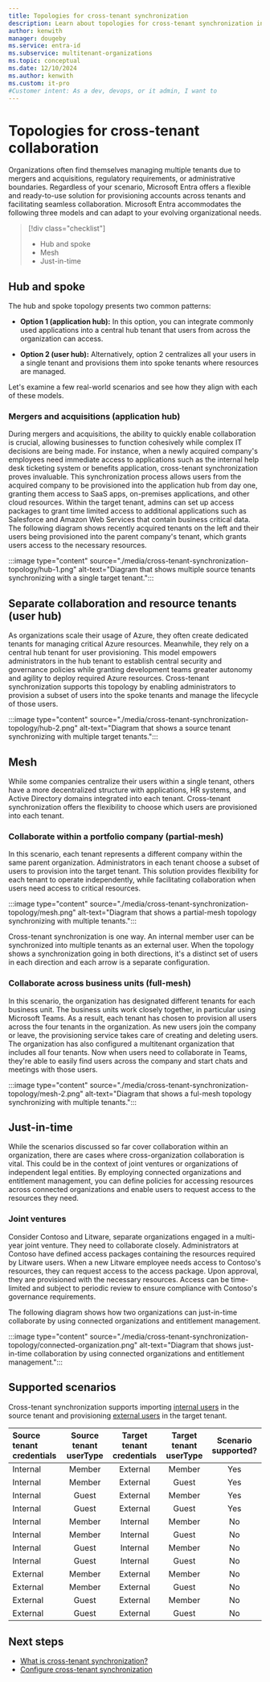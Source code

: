 ```yaml
---
title: Topologies for cross-tenant synchronization
description: Learn about topologies for cross-tenant synchronization in Microsoft Entra ID.
author: kenwith
manager: dougeby
ms.service: entra-id
ms.subservice: multitenant-organizations
ms.topic: conceptual
ms.date: 12/10/2024
ms.author: kenwith
ms.custom: it-pro
#Customer intent: As a dev, devops, or it admin, I want to
---
```


# Topologies for cross-tenant collaboration

Organizations often find themselves managing multiple tenants due to mergers and acquisitions, regulatory requirements, or administrative boundaries. Regardless of your scenario, Microsoft Entra offers a flexible and ready-to-use solution for provisioning accounts across tenants and facilitating seamless collaboration. Microsoft Entra accommodates the following three models and can adapt to your evolving organizational needs.

> [!div class="checklist"]
> - Hub and spoke
> - Mesh
> - Just-in-time

## Hub and spoke
The hub and spoke topology presents two common patterns:

* **Option 1 (application hub):** In this option, you can integrate commonly used applications into a central hub tenant that users from across the organization can access.

* **Option 2 (user hub):** Alternatively, option 2 centralizes all your users in a single tenant and provisions them into spoke tenants where resources are managed.

Let's examine a few real-world scenarios and see how they align with each of these models.
### Mergers and acquisitions (application hub)

During mergers and acquisitions, the ability to quickly enable collaboration is crucial, allowing businesses to function cohesively while complex IT decisions are being made. For instance, when a newly acquired company's employees need immediate access to applications such as the internal help desk ticketing system or benefits application, cross-tenant synchronization proves invaluable. This synchronization process allows users from the acquired company to be provisioned into the application hub from day one, granting them access to SaaS apps, on-premises applications, and other cloud resources. Within the target tenant, admins can set up access packages to grant time limited access to additional applications such as Salesforce and Amazon Web Services that contain business critical data. The following diagram shows recently acquired tenants on the left and their users being provisioned into the parent company's tenant, which grants users access to the necessary resources.

:::image type="content" source="./media/cross-tenant-synchronization-topology/hub-1.png" alt-text="Diagram that shows multiple source tenants synchronizing with a single target tenant.":::

## Separate collaboration and resource tenants (user hub)

As organizations scale their usage of Azure, they often create dedicated tenants for managing critical Azure resources. Meanwhile, they rely on a central hub tenant for user provisioning. This model empowers administrators in the hub tenant to establish central security and governance policies while granting development teams greater autonomy and agility to deploy required Azure resources. Cross-tenant synchronization supports this topology by enabling administrators to provision a subset of users into the spoke tenants and manage the lifecycle of those users.

:::image type="content" source="./media/cross-tenant-synchronization-topology/hub-2.png" alt-text="Diagram that shows a source tenant synchronizing with multiple target tenants.":::

## Mesh
While some companies centralize their users within a single tenant, others have a more decentralized structure with applications, HR systems, and Active Directory domains integrated into each tenant. Cross-tenant synchronization offers the flexibility to choose which users are provisioned into each tenant.

### Collaborate within a portfolio company (partial-mesh)
In this scenario, each tenant represents a different company within the same parent organization. Administrators in each tenant choose a subset of users to provision into the target tenant. This solution provides flexibility for each tenant to operate independently, while facilitating collaboration when users need access to critical resources.

:::image type="content" source="./media/cross-tenant-synchronization-topology/mesh.png" alt-text="Diagram that shows a partial-mesh topology synchronizing with multiple tenants.":::

Cross-tenant synchronization is one way. An internal member user can be synchronized into multiple tenants as an external user. When the topology shows a synchronization going in both directions, it's a distinct set of users in each direction and each arrow is a separate configuration.

### Collaborate across business units (full-mesh)
In this scenario, the organization has designated different tenants for each business unit. The business units work closely together, in particular using Microsoft Teams. As a result, each tenant has chosen to provision all users across the four tenants in the organization. As new users join the company or leave, the provisioning service takes care of creating and deleting users. The organization has also configured a multitenant organization that includes all four tenants. Now when users need to collaborate in Teams, they're able to easily find users across the company and start chats and meetings with those users.

:::image type="content" source="./media/cross-tenant-synchronization-topology/mesh-2.png" alt-text="Diagram that shows a ful-mesh topology synchronizing with multiple tenants.":::

## Just-in-time
While the scenarios discussed so far cover collaboration within an organization, there are cases where cross-organization collaboration is vital. This could be in the context of joint ventures or organizations of independent legal entities. By employing connected organizations and entitlement management, you can define policies for accessing resources across connected organizations and enable users to request access to the resources they need.

### Joint ventures
Consider Contoso and Litware, separate organizations engaged in a multi-year joint venture. They need to collaborate closely. Administrators at Contoso have defined access packages containing the resources required by Litware users. When a new Litware employee needs access to Contoso's resources, they can request access to the access package. Upon approval, they are provisioned with the necessary resources. Access can be time-limited and subject to periodic review to ensure compliance with Contoso's governance requirements.

The following diagram shows how two organizations can just-in-time collaborate by using connected organizations and entitlement management.

:::image type="content" source="./media/cross-tenant-synchronization-topology/connected-organization.png" alt-text="Diagram that shows just-in-time collaboration by using connected organizations and entitlement management.":::

## Supported scenarios
Cross-tenant synchronization supports importing [internal users](/entra/external-id/user-properties) in the source tenant and provisioning [external users](/entra/external-id/user-properties) in the target tenant. 

| Source tenant credentials | Source tenant userType| Target tenant credentials | Target tenant userType|Scenario supported?|
|:--- |:---:|:---:|:---:|:---:|
|Internal|Member|External|Member|Yes|
|Internal|Member|External|Guest|Yes|
|Internal|Guest|External|Member|Yes|
|Internal|Guest|External|Guest|Yes|
|Internal|Member|Internal|Member|No|
|Internal|Member|Internal|Guest|No|
|Internal|Guest|Internal|Member|No|
|Internal|Guest|Internal|Guest|No|
|External|Member|External|Member|No|
|External|Member|External|Guest|No|
|External|Guest|External|Member|No|
|External|Guest|External|Guest|No|



## Next steps

- [What is cross-tenant synchronization?](cross-tenant-synchronization-overview.md)
- [Configure cross-tenant synchronization](cross-tenant-synchronization-configure.md)

